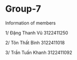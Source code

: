 # Group-7

Information of members 

1/ Đặng Thanh Vũ 3122411250

2/ Tôn Thất Bình 3122411018

3/ Trần Tuấn Khanh 3122411092
